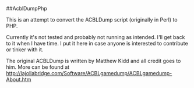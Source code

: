 ##AcblDumpPhp

This is an attempt to convert the ACBLDump script (originally in Perl) to PHP.

Currently it's not tested and probably not running as intended. 
I'll get back to it when I have time. I put it here in case anyone is interested to contribute or tinker with it.

The original ACBLDump is written by Matthew Kidd and all credit goes to him. More can be found at http://lajollabridge.com/Software/ACBLgamedump/ACBLgamedump-About.htm